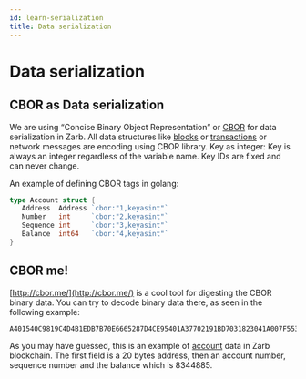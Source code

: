 ```yaml
---
id: learn-serialization
title: Data serialization
---
```


# Data serialization

## CBOR as Data serialization

We are using “Concise Binary Object Representation” or [CBOR](https://tools.ietf.org/html/rfc7049)
for data serialization in Zarb. All data structures like [blocks](./learn-block) or
[transactions](./transaction-format.md) or network messages are encoding using CBOR library. Key as
integer: Key is always an integer regardless of the variable name. Key IDs are fixed and can never
change.

An example of defining CBOR tags in golang:

```go
type Account struct {
   Address  Address `cbor:"1,keyasint"`
   Number   int     `cbor:"2,keyasint"`
   Sequence int     `cbor:"3,keyasint"`
   Balance  int64   `cbor:"4,keyasint"`
}
```

## CBOR me!

[http://cbor.me/](http://cbor.me/) is a cool tool for digesting the CBOR binary data. You can try to
decode binary data there, as seen in the following example:

```
A401540C9819C4D4B1EDB7B70E6665287D4CE95401A37702191BD7031823041A007F5535
```

As you may have guessed, this is an example of [account](./learn-account.md) data in Zarb
blockchain. The first field is a 20 bytes address, then an account number, sequence number and the
balance which is 8344885.
